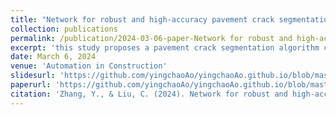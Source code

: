 ```yaml
---
title: "Network for robust and high-accuracy pavement crack segmentation"
collection: publications
permalink: /publication/2024-03-06-paper-Network for robust and high-accuracy pavement crack segmentation
excerpt: 'this study proposes a pavement crack segmentation algorithm called MixCrackNet. MixCrackNet leverages deformable convolution, weighted loss functions, an efficient multi-scale attention module, and the Mix Structure to identify pavement cracks. Three datasets were used to train and validate the effectiveness of MixCrackNet. By comparing with classical semantic segmentation networks, the results demonstrate that MixCrackNet outperforms all the other models in crack segmentation. Furthermore, MixCrackNet not only exhibits exceptional performance across all three datasets, but also achieves decent results in untrained dataset. These results indicate that MixCrackNet is not only highly accurate but also robust, thereby promoting the application of semantic crack segmentation technology in pavement condition detection.'
date: March 6, 2024
venue: 'Automation in Construction'
slidesurl: 'https://github.com/yingchaoAo/yingchaoAo.github.io/blob/master/files/AIC2024-1-slides.pdf'
paperurl: 'https://github.com/yingchaoAo/yingchaoAo.github.io/blob/master/files/AIC2024-1.pdf'
citation: 'Zhang, Y., & Liu, C. (2024). Network for robust and high-accuracy pavement crack segmentation. Automation in Construction, 162, 105375.'
---
```

